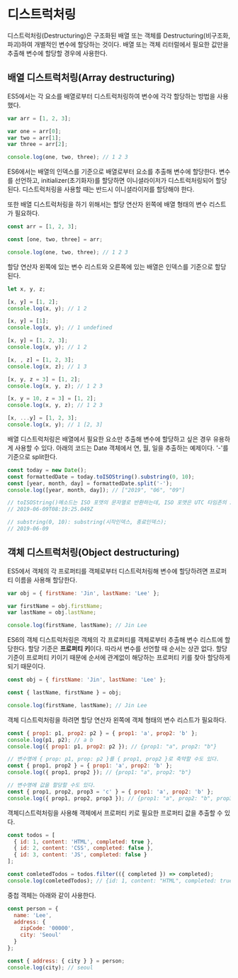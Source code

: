 # 디스트럭처링

디스트럭처링(Destructuring)은 구조화된 배열 또는 객체를 Destructuring(비구조화, 파괴)하여 개별적인 변수에 할당하는 것이다. 배열 또는 객체 리터럴에서 필요한 값만을 추출해 변수에 할당할 경우에 사용한다.



## 배열 디스트럭처링(Array destructuring)

ES5에서는 각 요소를 배열로부터 디스트럭처링하여 변수에 각각 할당하는 방법을 사용했다.

```javascript
var arr = [1, 2, 3];

var one = arr[0];
var two = arr[1];
var three = arr[2];

console.log(one, two, three); // 1 2 3
```

ES6에서는 배열의 인덱스를 기준으로 배열로부터 요소를 추출해 변수에 할당한다. 변수를 선언하고, initializer(초기화자)를 할당하면 이니셜라이저가 디스트럭처링되어 할당된다. 디스트럭처링을 사용할 때는 반드시 이니셜라이저를 할당해야 한다.

또한 배열 디스트럭처링을 하기 위해서는 할당 연산자 왼쪽에 배열 형태의 변수 리스트가 필요하다.

```javascript
const arr = [1, 2, 3];

const [one, two, three] = arr;

console.log(one, two, three); // 1 2 3
```

할당 연산자 왼쪽에 있는 변수 리스트와 오른쪽에 있는 배열은 인덱스를 기준으로 할당된다.

```javascript
let x, y, z;

[x, y] = [1, 2];
console.log(x, y); // 1 2

[x, y] = [1];
console.log(x, y); // 1 undefined

[x, y] = [1, 2, 3];
console.log(x, y); // 1 2

[x, , z] = [1, 2, 3];
console.log(x, z); // 1 3

[x, y, z = 3] = [1, 2];
console.log(x, y, z); // 1 2 3

[x, y = 10, z = 3] = [1, 2];
console.log(x, y, z); // 1 2 3

[x, ...y] = [1, 2, 3];
console.log(x, y); // 1 [2, 3]
```

배열 디스트럭처링은 배열에서 필요한 요소만 추출해 변수에 할당하고 싶은 경우 유용하게 사용할 수 있다. 아래의 코드는 Date 객체에서 연, 월, 일을 추출하는 예제이다. '-'를 기준으로 split한다.

```javascript
const today = new Date();
const formattedDate = today.toISOString().substring(0, 10);
const [year, month, day] = formattedDate.split('-');
console.log([year, month, day]); // ["2019", "06", "09"]

// toISOString()메소드는 ISO 포맷의 문자열로 반환하는데, ISO 포맷은 UTC 타임존의 zero offset을 사용한다. 한국을 기준으로 사용할 때는 UTC+09:00 이므로 9시간을 더해야 한다.
// 2019-06-09T08:19:25.049Z

// substring(0, 10): substring(시작인덱스, 종료인덱스);
// 2019-06-09
```



## 객체 디스트럭처링(Object destructuring)

ES5에서 객체의 각 프로퍼티를 객체로부터 디스트럭처링해 변수에 할당하려면 프로퍼티 이름을 사용해 할당한다.

```javascript
var obj = { firstName: 'Jin', lastName: 'Lee' };

var firstName = obj.firstName;
var lastName = obj.lastName;

console.log(firstName, lastName); // Jin Lee
```

ES6의 객체 디스트럭처링은 객체의 각 프로퍼티를 객체로부터 추출해 변수 리스트에 할당한다. 할당 기준은 **프로퍼티 키**이다. 따라서 변수를 선언할 때 순서는 상관 없다. 할당 기준이 프로퍼티 키이기 때문에 순서에 관계없이 해당하는 프로퍼티 키를 찾아 할당하게 되기 때문이다.

```javascript
const obj = { firstName: 'Jin', lastName: 'Lee' };

const { lastName, firstName } = obj;

console.log(firstName, lastName); // Jin Lee
```

객체 디스트럭처링을 하려면 할당 연산자 왼쪽에 객체 형태의 변수 리스트가 필요하다.

```javascript
const { prop1: p1, prop2: p2 } = { prop1: 'a', prop2: 'b' };
console.log(p1, p2); // a b
console.log({ prop1: p1, prop2: p2 }); // {prop1: "a", prop2: "b"}

// 변수명에 { prop: p1, prop: p2 }를 { prop1, prop2 }로 축약할 수도 있다.
const { prop1, prop2 } = { prop1: 'a', prop2: 'b' };
console.log({ prop1, prop2 }); // {prop1: "a", prop2: "b"}

// 변수명에 값을 할당할 수도 있다.
const { prop1, prop2, prop3 = 'c' } = { prop1: 'a', prop2: 'b' };
console.log({ prop1, prop2, prop3 }); // {prop1: "a", prop2: "b", prop3: "c"}
```

객체디스트럭처링을 사용해 객체에서 프로퍼티 키로 필요한 프로퍼티 값을 추출할 수 있다.

```javascript
const todos = [
  { id: 1, content: 'HTML', completed: true },
  { id: 2, content: 'CSS', completed: false },
  { id: 3, content: 'JS', completed: false }
];

const comletedTodos = todos.filter(({ completed }) => completed);
console.log(comletedTodos); // {id: 1, content: "HTML", completed: true}
```

중첩 객체는 아래와 같이 사용한다.

```javascript
const person = {
  name: 'Lee',
  address: {
    zipCode: '00000',
    city: 'Seoul'
  }
};

const { address: { city } } = person;
console.log(city); // seoul

```

